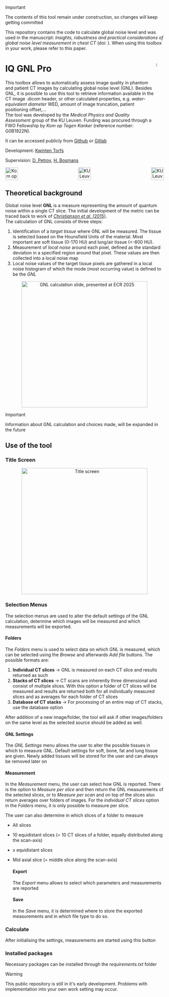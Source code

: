>[!IMPORTANT] 
> The contents of this tool remain under construction, so changes will keep getting committed

This repository contains the code to calculate global noise level and was used in the manuscript: _Insights, robustness and practical considerations of global noise level measurement in chest CT_ (doi: ). When using this toolbox in your work, please refer to this paper.

# IQ GNL Pro <img src="https://github.com/KwintenTorfs/GNL_GUI/blob/master/assets/LOGO%20Black.png" width=5% height=5% align='right'>

This toolbox allows to automatically assess image quality in phantom and patient CT images by calculating global noise level (GNL). Besides GNL, it is possible to use this tool to retrieve information available in the CT image .dicom header, or other calculated properties, e.g. _water-equivalent diameter_ WED, amount of image truncation, patient positioning offset,... \
The tool was developed by the _Medical Physics and Quality Assessment_ group of the KU Leuven. Funding was procured through a FWO Fellowship by _Kom op Tegen Kanker_ (reference number: G0B1922N).

It can be accessed publicly from [Github](https://github.com/KwintenTorfs/IQ-GNL-Pro) or [Gitlab](https://gitlab.kuleuven.be/medphysqa/deploy/iq-gnl-pro)

Development: [Kwinten Torfs](https://www.kuleuven.be/wieiswie/nl/person/00148621)

Supervision: [D. Petrov](https://www.kuleuven.be/wieiswie/nl/person/00101698), [H. Bosmans](https://www.kuleuven.be/wieiswie/nl/person/00009754)

<p align="center"> <image src="https://github.com/KwintenTorfs/GNL_GUI/blob/master/assets/KOTK.png" height=40 title='Kom op Tegen Kanker' align='left'> <image src="https://github.com/KwintenTorfs/GNL_GUI/blob/master/assets/KUL.png" height=40 title='KU Leuven'> <image src="https://github.com/KwintenTorfs/GNL_GUI/blob/master/assets/UZ Leuven.png" height=40 title='KU Leuven' align='right'>

## Theoretical background

Global noise level **GNL** is a measure representing the amount of quantum noise within a single CT slice. The initial development of the metric can be traced back to work of [_Christianson et al._ (2015)](https://www.ajronline.org/doi/10.2214/AJR.14.13613). \
The calculation of GNL consists of three steps:

1. Identification of a _target tissue_ where GNL will be measured. The tissue is selected based on the Hounsfield Units of the material. Most important are soft tissue (0-170 HU) and lung/air tissue (<-600 HU).
2. Measurement of _local noise_ around each pixel, defined as the standard deviation in a specified region around that pixel. These values are then collected into a local noise map
3. Local noise values of the target tissue pixels are gathered in a local noise histogram of which the mode (most occurring value) is defined to be the _GNL_
<p align="center">
<image src="https://github.com/KwintenTorfs/GNL_GUI/blob/master/assets/GNL%20Calculation.png" height=400 align='center' title="GNL calculation slide, presented at ECR 2025">

>[!IMPORTANT]
>Information about GNL calculation and choices made, will be expanded in the future

## Use of the tool

###  Title Screen
<p align="center">
<image src="https://github.com/KwintenTorfs/GNL_GUI/blob/master/assets/Screen%20Initial.png" height=400 title="Title screen">

### Selection Menus
The selection menus are used to alter the default settings of the GNL calculation, determine which images will be measured and which measurements will be exported.

#### Folders
The _Folders_ menu is used to select data on which GNL is measured, which can be selected using the _Browse_ and afterwards _Add file_ buttons. The possible formats are:
1. **Individual CT slices** -> GNL is measured on each CT slice and results returned as such
2. **Stacks of CT slices** -> CT scans are inherently three dimensional and consist of multiple slices. With this option a folder of CT slices will be measured and results are returned both for all individually measured slices and as averages for each folder of CT slices
3. **Database of CT stacks** -> For processing of an entire map of CT stacks, use the database option

After addition of a new image/folder, the tool will ask if other images/folders on the same level as the selected source should be added as well.

#### GNL Settings
The _GNL Settings_ menu allows the user to alter the possible tissues in which to measure GNL. Default settings for soft, bone, fat and lung tissue are given. Newly added tissues will be stored for the user and can always be removed later on

#### Measurement
In the _Measurement_ menu, the user can select how GNL is reported. There is the option to _Measure per slice_ and then return the GNL measurements of the selected slices, or to _Measure per scan_ and on top of the slices also return averages over folders of images. For the _individual CT slices_ option in the _Folders_ menu, it is only possible to measure per slice.

The user can also determine in which slices of a folder to measure
- All slices
- 10 equidistant slices (= 10 CT slices of a folder, equally distributed along the scan-axis)
- x equidistant slices
- Mid axial slice (= middle slice along the scan-axis)

  #### Export
  The _Export_ menu allows to select which parameters and measurements are reported

  #### Save
  In the _Save_ menu, it is determined where to store the exported measurements and in which file type to do so.


### Calculate
After initialising the settings, measurements are started using this button


### Installed packages
Necessary packages can be installed through the _requirements.txt_ folder


>[!WARNING]
>This public repository is still in it's early development. Problems with implementation into your own work setting may occur.



